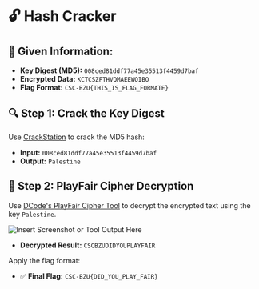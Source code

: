 # 🔓 Hash Cracker

## 🧩 Given Information:

- **Key Digest (MD5):** `008ced81ddf77a45e35513f4459d7baf`
- **Encrypted Data:** `KCTCSZFTHVQMAEEWOIBO`
- **Flag Format:** `CSC-BZU{THIS_IS_FLAG_FORMATE}`

## 🔍 Step 1: Crack the Key Digest

Use [CrackStation](https://crackstation.net/) to crack the MD5 hash:

- **Input:** `008ced81ddf77a45e35513f4459d7baf`
- **Output:** `Palestine`

## 🔐 Step 2: PlayFair Cipher Decryption

Use [DCode's PlayFair Cipher Tool](https://www.dcode.fr/playfair-cipher) to decrypt the encrypted text using the key `Palestine`.

![Insert Screenshot or Tool Output Here](../image/HashCracker.png)

- **Decrypted Result:** `CSCBZUDIDYOUPLAYFAIR`

Apply the flag format:

- ✅ **Final Flag:** `CSC-BZU{DID_YOU_PLAY_FAIR}`

